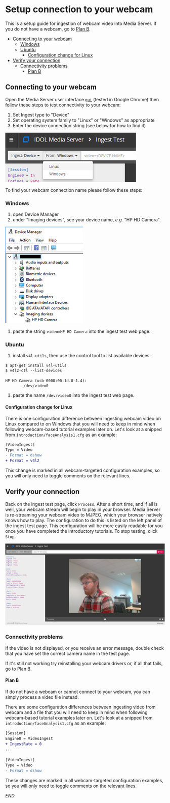 # Setup connection to your webcam

This is a setup guide for ingestion of webcam video into Media Server.  If you do not have a webcam, go to [Plan B](#plan-b).

<!-- TOC -->

- [Connecting to your webcam](#connecting-to-your-webcam)
  - [Windows](#windows)
  - [Ubuntu](#ubuntu)
    - [Configuration change for Linux](#configuration-change-for-linux)
- [Verify your connection](#verify-your-connection)
  - [Connectivity problems](#connectivity-problems)
    - [Plan B](#plan-b)

<!-- /TOC -->

## Connecting to your webcam

Open the Media Server user interface [`gui`](http://127.0.0.1:14000/a=gui#/ingest) (tested in Google Chrome) then follow these steps to test connectivity to your webcam:

1. Set Ingest type to "Device"
1. Set operating system family to "Linux" or "Windows" as appropriate
1. Enter the device connection string (see below for how to find it)

![webcam-connection-test-start](./figs/webcam-connection-test-start.png)

To find your webcam connection name please follow these steps:

### Windows

1. open Device Manager
1. under "Imaging devices", see your device name, *e.g.* "HP HD Camera".

  ![webcam-device-name](./figs/webcam-device-name.png)

1. paste the string `video=HP HD Camera` into the ingest test web page.

### Ubuntu

1. install `v4l-utils`, then use the control tool to list available devices:

  ```bsh
  $ apt-get install v4l-utils
  $ v4l2-ctl --list-devices

  HP HD Camera (usb-0000:00:1d.0-1.4):
          /dev/video0
  ```

1. paste the name `/dev/video0` into the ingest test web page.

#### Configuration change for Linux

There is one configuration difference between ingesting webcam video on Linux compared to on Windows that you will need to keep in mind when following webcam-based tutorial examples later on.  Let's look at a snipped from `introduction/faceAnalysis1.cfg` as an example:

```diff
[VideoIngest]
Type = Video
- Format = dshow
+ Format = v4l2
```

This change is marked in all webcam-targeted configuration examples, so you will only need to toggle comments on the relevant lines.

## Verify your connection

Back on the ingest test page, click `Process`.  After a short time, and if all is well, your webcam stream will begin to play in your browser.  Media Server is re-streaming your webcam video to MJPEG, which your browser natively knows how to play.  The configuration to do this is listed on the left panel of the ingest test page.  This configuration will be more easily readable for you once you have completed the introductory tutorials.  To stop testing, click `Stop`.

![webcam-connection-test-connected](./figs/webcam-connection-test-connected.png)

### Connectivity problems

If the video is not displayed, or you receive an error message, double check that you have set the correct camera name in the test page.

If it's still not working try reinstalling your webcam drivers or, if all that fails, go to Plan B.

#### Plan B

If do not have a webcam or cannot connect to your webcam, you can simply process a video file instead.

There are some configuration differences between ingesting video from webcam and a file that you will need to keep in mind when following webcam-based tutorial examples later on.  Let's look at a snipped from `introduction/faceAnalysis1.cfg` as an example:

```diff
[Session]
Engine0 = VideoIngest
+ IngestRate = 0
...

[VideoIngest]
Type = Video
- Format = dshow
```

These changes are marked in all webcam-targeted configuration examples, so you will only need to toggle comments on the relevant lines.

_*END*_
